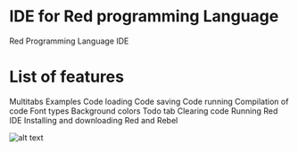 #  IDE for Red programming Language
Red Programming Language IDE


#  List of features
Multitabs
Examples
Code loading
Code saving
Code running
Compilation of code
Font types
Background colors
Todo tab
Clearing code
Running Red IDE
Installing and downloading Red and Rebel



![alt text](http://oi68.tinypic.com/30wugs8.jpg "IDE for Red")

